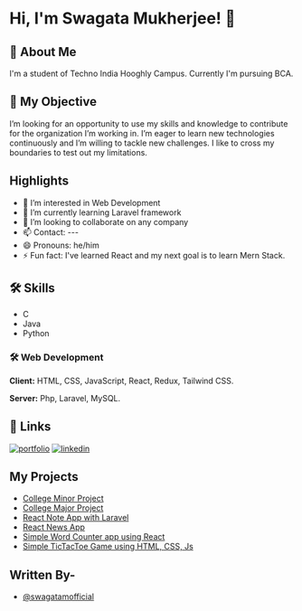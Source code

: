# Hi, I'm Swagata Mukherjee! 👋

## 🚀 About Me
I'm a student of Techno India Hooghly Campus. Currently I'm pursuing BCA. 

## 🚀 My Objective
I’m looking for an opportunity to use my skills and knowledge to contribute for the organization I’m working in. I’m eager to learn new technologies continuously and I’m willing to tackle new challenges. I like to cross my boundaries to test out my limitations.

## Highlights
- 👀 I’m interested in Web Development
- 🌱 I’m currently learning Laravel framework
- 💞️ I’m looking to collaborate on any company
- 📫 Contact: ---
- 😄 Pronouns: he/him
- ⚡ Fun fact: I've learned React and my next goal is to learn Mern Stack.

## 🛠 Skills
- C
- Java
- Python

### 🛠 Web Development

**Client:** HTML, CSS, JavaScript, React, Redux, Tailwind CSS.

**Server:** Php, Laravel, MySQL.

## 🔗 Links
[![portfolio](https://img.shields.io/badge/my_portfolio-000?style=for-the-badge&logo=ko-fi&logoColor=white)](https://swagatamofficial.github.io/portfolio/)
[![linkedin](https://img.shields.io/badge/linkedin-0A66C2?style=for-the-badge&logo=linkedin&logoColor=white)](https://www.linkedin.com/in/swagatamukherjee-75b37a249
)

## My Projects

 - [College Minor Project](https://github.com/SwagataMOfficial/Student_Attendance_System)
 - [College Major Project](https://github.com/SwagataMOfficial/Alumni_Social_Network)
 - [React Note App with Laravel](https://github.com/SwagataMOfficial/i-notes)
 - [React News App](https://github.com/SwagataMOfficial/newsmonkey)
 - [Simple Word Counter app using React](https://github.com/SwagataMOfficial/textutils)
 - [Simple TicTacToe Game using HTML, CSS, Js](https://github.com/SwagataMOfficial/tictactoe)

## Written By-

- [@swagatamofficial](https://www.github.com/swagatamofficial)

<!---
SwagataMOfficial/SwagataMOfficial is a ✨ special ✨ repository because its `README.md` (this file) appears on your GitHub profile.
You can click the Preview link to take a look at your changes.
--->
